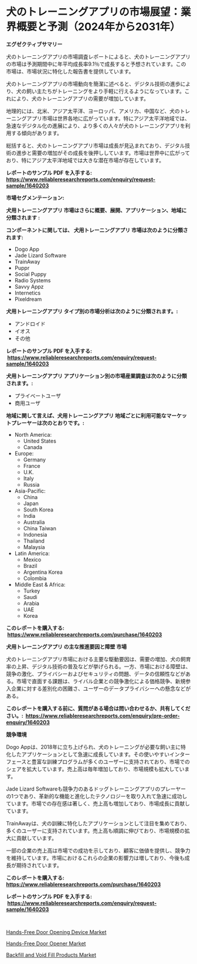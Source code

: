 <p><h1>犬のトレーニングアプリの市場展望：業界概要と予測（2024年から2031年）</h1></p><p><strong>エグゼクティブサマリー</strong></p>
<p><p>犬のトレーニングアプリの市場調査レポートによると、犬のトレーニングアプリの市場は予測期間中に年平均成長率9.1％で成長すると予想されています。この市場は、市場状況に特化した報告書を提供しています。</p><p>犬のトレーニングアプリの市場動向を簡潔に述べると、デジタル技術の進歩により、犬の飼い主たちがトレーニングをより手軽に行えるようになっています。これにより、犬のトレーニングアプリの需要が増加しています。</p><p>地理的には、北米、アジア太平洋、ヨーロッパ、アメリカ、中国など、犬のトレーニングアプリ市場は世界各地に広がっています。特にアジア太平洋地域では、急速なデジタル化の進展により、より多くの人々が犬のトレーニングアプリを利用する傾向があります。</p><p>総括すると、犬のトレーニングアプリ市場は成長が見込まれており、デジタル技術の進歩と需要の増加がその成長を後押ししています。市場は世界中に広がっており、特にアジア太平洋地域では大きな潜在市場が存在しています。</p></p>
<p><strong>レポートのサンプル PDF を入手する: <a href="https://www.reliableresearchreports.com/enquiry/request-sample/1640203">https://www.reliableresearchreports.com/enquiry/request-sample/1640203</a></strong></p>
<p><strong>市場セグメンテーション:</strong></p>
<p><strong> 犬用トレーニングアプリ 市場はさらに概要、展開、アプリケーション、地域に分類されます :</strong></p>
<p><strong>コンポーネントに関しては、 犬用トレーニングアプリ 市場は次のように分類されます: &nbsp;</strong></p>
<p><ul><li>Dogo App</li><li>Jade Lizard Software</li><li>TrainAway</li><li>Puppr</li><li>Social Puppy</li><li>Radio Systems</li><li>Savvy Appz</li><li>Internetics</li><li>Pixeldream</li></ul></p>
<p><strong> 犬用トレーニングアプリ タイプ別の市場分析は次のように分類されます。:</strong></p>
<p><ul><li>アンドロイド</li><li>イオス</li><li>その他</li></ul></p>
<p><strong>レポートのサンプル PDF を入手する: &nbsp;<a href="https://www.reliableresearchreports.com/enquiry/request-sample/1640203">https://www.reliableresearchreports.com/enquiry/request-sample/1640203</a></strong></p>
<p><strong> 犬用トレーニングアプリ アプリケーション別の市場産業調査は次のように分類されます。:</strong></p>
<p><ul><li>プライベートユーザ</li><li>商用ユーザ</li></ul></p>
<p><strong>地域に関して言えば、犬用トレーニングアプリ 地域ごとに利用可能なマーケットプレーヤーは次のとおりです。:</strong></p>
<p><ul>
    <li>
        North America:
        <ul>
            <li>United States</li>
            <li>Canada</li>
        </ul>
    </li>
    <li>
        Europe:
        <ul>
            <li>Germany</li>
            <li>France</li>
            <li>U.K.</li>
            <li>Italy</li>
            <li>Russia</li>
        </ul>
    </li>
    <li>
        Asia-Pacific:
        <ul>
            <li>China</li>
            <li>Japan</li>
            <li>South Korea</li>
            <li>India</li>
            <li>Australia</li>
            <li>China Taiwan</li>
            <li>Indonesia</li>
            <li>Thailand</li>
            <li>Malaysia</li>
        </ul>
    </li>
    <li>
        Latin America:
        <ul>
            <li>Mexico</li>
            <li>Brazil</li>
            <li>Argentina Korea</li>
            <li>Colombia</li>
        </ul>
    </li>
    <li>
        Middle East & Africa:
        <ul>
            <li>Turkey</li>
            <li>Saudi</li>
            <li>Arabia</li>
            <li>UAE</li>
            <li>Korea</li>
        </ul>
    </li>
    </ul></p>
<p><strong>このレポートを購入する: &nbsp;<a href="https://www.reliableresearchreports.com/purchase/1640203">https://www.reliableresearchreports.com/purchase/1640203</a></strong></p>
<p><strong>犬用トレーニングアプリ の主な推進要因と障壁 市場</strong></p>
<p><p>犬のトレーニングアプリ市場における主要な駆動要因は、需要の増加、犬の飼育率の上昇、デジタル技術の普及などが挙げられる。一方、市場における障壁は、競争の激化、プライバシーおよびセキュリティの問題、データの信頼性などがある。市場で直面する課題は、ライバル企業との競争激化による価格競争、新規参入企業に対する差別化の困難さ、ユーザーのデータプライバシーへの懸念などがある。</p></p>
<p><strong>このレポートを購入する前に、質問がある場合は問い合わせるか、共有してください。:&nbsp; <a href="https://www.reliableresearchreports.com/enquiry/pre-order-enquiry/1640203">https://www.reliableresearchreports.com/enquiry/pre-order-enquiry/1640203</a></strong></p>
<p><strong>競争環境</strong></p>
<p><p>Dogo Appは、2018年に立ち上げられ、犬のトレーニングが必要な飼い主に特化したアプリケーションとして急速に成長しています。その使いやすいインターフェースと豊富な訓練プログラムが多くのユーザーに支持されており、市場でのシェアを拡大しています。売上高は毎年増加しており、市場規模も拡大しています。</p><p>Jade Lizard Softwareも競争力のあるドッグトレーニングアプリのプレーヤーの1つであり、革新的な機能と進化したテクノロジーを取り入れて急速に成功しています。市場での存在感は著しく、売上高も増加しており、市場成長に貢献しています。</p><p>TrainAwayは、犬の訓練に特化したアプリケーションとして注目を集めており、多くのユーザーに支持されています。売上高も順調に伸びており、市場規模の拡大に貢献しています。</p><p>一部の企業の売上高は市場での成功を示しており、顧客に価値を提供し、競争力を維持しています。市場におけるこれらの企業の影響力は増しており、今後も成長が期待されています。</p></p>
<p><strong>このレポートを購入する: &nbsp; <a href="https://www.reliableresearchreports.com/purchase/1640203">https://www.reliableresearchreports.com/purchase/1640203</a></strong></p>
<p><strong>レポートのサンプル PDF を入手する: &nbsp;<a href="https://www.reliableresearchreports.com/enquiry/request-sample/1640203">https://www.reliableresearchreports.com/enquiry/request-sample/1640203</a></strong><strong></strong></p>
<p>&nbsp;</p>
<p><p><a href="https://github.com/yoshih12/Market-Research-Report-List-2/blob/main/hands-free-door-opening-device-market.md">Hands-Free Door Opening Device Market</a></p><p><a href="https://github.com/castoriffic/Market-Research-Report-List-3/blob/main/hands-free-door-opener-market.md">Hands-Free Door Opener Market</a></p><p><a href="https://github.com/brenzgnarento/Market-Research-Report-List-1/blob/main/backfill-and-void-fill-products-market.md">Backfill and Void Fill Products Market</a></p></p>